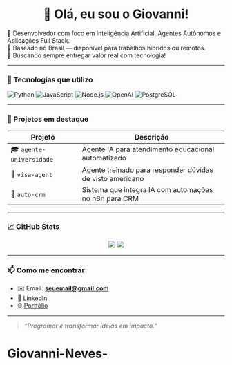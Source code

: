 <h1 align="center">👋 Olá, eu sou o Giovanni!</h1>

🎯 Desenvolvedor com foco em Inteligência Artificial, Agentes Autônomos e Aplicações Full Stack.  
📍 Baseado no Brasil — disponível para trabalhos híbridos ou remotos.  
💼 Buscando sempre entregar valor real com tecnologia!

---

### 🚀 Tecnologias que utilizo

![Python](https://img.shields.io/badge/-Python-3776AB?style=flat-square&logo=python&logoColor=white)
![JavaScript](https://img.shields.io/badge/-JavaScript-F7DF1E?style=flat-square&logo=javascript&logoColor=black)
![Node.js](https://img.shields.io/badge/-Node.js-339933?style=flat-square&logo=node.js&logoColor=white)
![OpenAI](https://img.shields.io/badge/-OpenAI-412991?style=flat-square&logo=openai&logoColor=white)
![PostgreSQL](https://img.shields.io/badge/-PostgreSQL-336791?style=flat-square&logo=postgresql&logoColor=white)

---

### 📁 Projetos em destaque

| Projeto | Descrição |
|--------|-----------|
| 🎓 `agente-universidade` | Agente IA para atendimento educacional automatizado |
| 🛂 `visa-agent` | Agente treinado para responder dúvidas de visto americano |
| 🤖 `auto-crm` | Sistema que integra IA com automações no n8n para CRM |

---

### 📈 GitHub Stats

<p align="center">
  <img src="https://github-readme-stats.vercel.app/api?username=Neves-Gio&show_icons=true&theme=dark" />
  <img src="https://github-readme-stats.vercel.app/api/top-langs/?username=Neves-Gio&layout=compact&theme=dark" />
</p>

---

### 📫 Como me encontrar

- ✉️ Email: **seuemail@gmail.com**  
- 🔗 [LinkedIn](https://linkedin.com/in/seu-usuario)  
- 🌐 [Portfólio](https://github.com/Neves-Gio/portfólio)

---

> *“Programar é transformar ideias em impacto.”*
# Giovanni-Neves-
